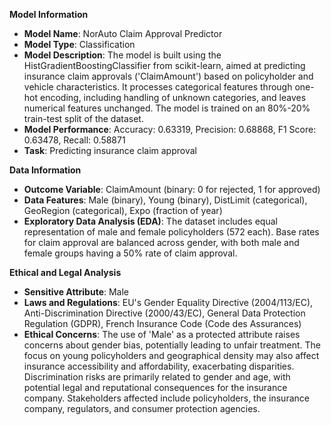 **Model Information**

* **Model Name**: NorAuto Claim Approval Predictor
* **Model Type**: Classification
* **Model Description**: The model is built using the HistGradientBoostingClassifier from scikit-learn, aimed at predicting insurance claim approvals ('ClaimAmount') based on policyholder and vehicle characteristics. It processes categorical features through one-hot encoding, including handling of unknown categories, and leaves numerical features unchanged. The model is trained on an 80%-20% train-test split of the dataset.
* **Model Performance**: Accuracy: 0.63319, Precision: 0.68868, F1 Score: 0.63478, Recall: 0.58871
* **Task**: Predicting insurance claim approval

**Data Information**

* **Outcome Variable**: ClaimAmount (binary: 0 for rejected, 1 for approved)
* **Data Features**: Male (binary), Young (binary), DistLimit (categorical), GeoRegion (categorical), Expo (fraction of year)
* **Exploratory Data Analysis (EDA)**: The dataset includes equal representation of male and female policyholders (572 each). Base rates for claim approval are balanced across gender, with both male and female groups having a 50% rate of claim approval.

**Ethical and Legal Analysis**

* **Sensitive Attribute**: Male
* **Laws and Regulations**: EU's Gender Equality Directive (2004/113/EC), Anti-Discrimination Directive (2000/43/EC), General Data Protection Regulation (GDPR), French Insurance Code (Code des Assurances)
* **Ethical Concerns**: The use of 'Male' as a protected attribute raises concerns about gender bias, potentially leading to unfair treatment. The focus on young policyholders and geographical density may also affect insurance accessibility and affordability, exacerbating disparities. Discrimination risks are primarily related to gender and age, with potential legal and reputational consequences for the insurance company. Stakeholders affected include policyholders, the insurance company, regulators, and consumer protection agencies.